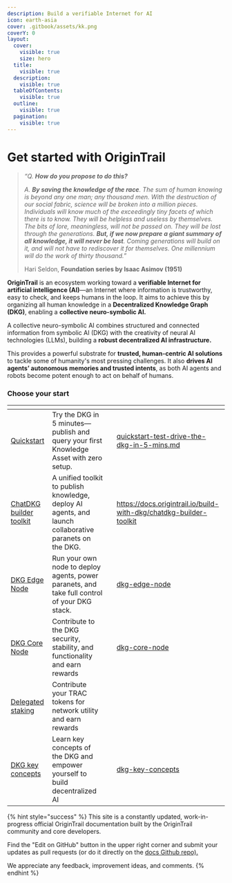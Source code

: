 ```yaml
---
description: Build a verifiable Internet for AI
icon: earth-asia
cover: .gitbook/assets/kk.png
coverY: 0
layout:
  cover:
    visible: true
    size: hero
  title:
    visible: true
  description:
    visible: true
  tableOfContents:
    visible: true
  outline:
    visible: true
  pagination:
    visible: true
---
```


# Get started with OriginTrail

> _“Q. **How do you propose to do this?**_
>
> _A. **By saving the knowledge of the race**. The sum of human knowing is beyond any one man; any thousand men. With the destruction of our social fabric, science will be broken into a million pieces. Individuals will know much of the exceedingly tiny facets of which there is to know. They will be helpless and useless by themselves. The bits of lore, meaningless, will not be passed on. They will be lost through the generations. **But, if we now prepare a giant summary of all knowledge, it will never be lost**. Coming generations will build on it, and will not have to rediscover it for themselves. One millennium will do the work of thirty thousand.”_
>
> Hari Seldon, **Foundation series by Isaac Asimov (1951)**

**OriginTrail** is an ecosystem working toward a **verifiable Internet for artificial intelligence (AI)**—an Internet where information is trustworthy, easy to check, and keeps humans in the loop. It aims to achieve this by organizing all human knowledge in a **Decentralized Knowledge Graph (DKG)**, enabling a **collective neuro-symbolic AI.** &#x20;

A collective neuro-symbolic AI combines structured and connected information from symbolic AI (DKG) with the creativity of neural AI technologies (LLMs), building a **robust decentralized AI infrastructure.**&#x20;

This provides a powerful substrate for **trusted, human-centric AI solutions** to tackle some of humanity's most pressing challenges. It also **drives AI agents’ autonomous memories and trusted intents**, as both AI agents and robots become potent enough to act on behalf of humans.&#x20;

### Choose your start

<table data-view="cards"><thead><tr><th></th><th></th><th data-hidden data-card-cover data-type="files"></th><th data-hidden data-card-target data-type="content-ref"></th></tr></thead><tbody><tr><td><a href="build-with-dkg/quickstart-test-drive-the-dkg-in-5-mins.md">Quickstart</a></td><td>Try the DKG in 5 minutes—publish and query your first Knowledge Asset with zero setup.</td><td></td><td><a href="build-with-dkg/quickstart-test-drive-the-dkg-in-5-mins.md">quickstart-test-drive-the-dkg-in-5-mins.md</a></td></tr><tr><td><a href="https://docs.origintrail.io/build-with-dkg/chatdkg-builder-toolkit">ChatDKG builder toolkit</a></td><td>A unified toolkit to publish knowledge, deploy AI agents, and launch collaborative paranets on the DKG.</td><td></td><td><a href="https://docs.origintrail.io/build-with-dkg/chatdkg-builder-toolkit">https://docs.origintrail.io/build-with-dkg/chatdkg-builder-toolkit</a></td></tr><tr><td><a href="build-with-dkg/dkg-edge-node/">DKG Edge Node</a></td><td>Run your own node to deploy agents, power paranets, and take full control of your DKG stack.</td><td></td><td><a href="build-with-dkg/dkg-edge-node/">dkg-edge-node</a></td></tr><tr><td><a href="build-with-dkg/dkg-core-node/">DKG Core Node</a></td><td>Contribute to the DKG security, stability, and functionality and earn rewards</td><td></td><td><a href="build-with-dkg/dkg-core-node/">dkg-core-node</a></td></tr><tr><td><a href="dkg-v6-previous-version/delegated-staking/">Delegated staking</a></td><td>Contribute your TRAC tokens for network utility and earn rewards</td><td></td><td></td></tr><tr><td><a href="key-concepts/dkg-key-concepts/">DKG key concepts </a></td><td>Learn key concepts of the DKG and empower yourself to build decentralized AI</td><td></td><td><a href="key-concepts/dkg-key-concepts/">dkg-key-concepts</a></td></tr></tbody></table>



{% hint style="success" %}
This site is a constantly updated, work-in-progress official OriginTrail documentation built by the OriginTrail community and core developers.&#x20;

Find the "Edit on GitHub" button in the upper right corner and submit your updates as pull requests (or do it directly on the [docs Github repo).](https://github.com/OriginTrail/dkg-docs)&#x20;

We appreciate any feedback, improvement ideas, and comments.
{% endhint %}


